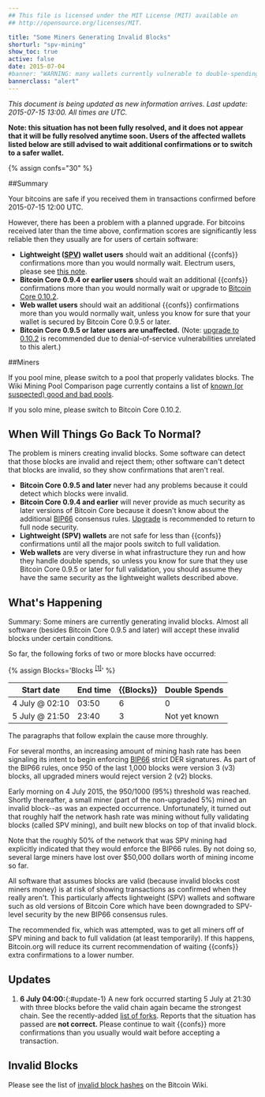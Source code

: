 ```yaml
---
## This file is licensed under the MIT License (MIT) available on
## http://opensource.org/licenses/MIT.

title: "Some Miners Generating Invalid Blocks"
shorturl: "spv-mining"
show_toc: true
active: false
date: 2015-07-04
#banner: "WARNING: many wallets currently vulnerable to double-spending of confirmed transactions (click here to read)"
bannerclass: "alert"
---
```


<div class="post-content" markdown="1">

*This document is being updated as new information arrives.  Last
update: 2015-07-15 13:00.  All times are UTC.*

**Note: this situation has not been fully resolved, and it does not
appear that it will be fully resolved anytime soon. Users of the
affected wallets listed below are still advised to wait additional
confirmations or to switch to a safer wallet.**

{% assign confs="30" %}

##Summary

Your bitcoins are safe if you received them in transactions confirmed before 2015-07-15 12:00 UTC.

However, there has been a problem with a planned upgrade. For
bitcoins received later than the time above, confirmation scores are
significantly less reliable then they usually are for users of
certain software:

- **Lightweight ([SPV][SPV]) wallet users** should wait an additional {{confs}}
confirmations more than you would normally wait.  Electrum users,
please see [this note][electrum note].
- **Bitcoin Core 0.9.4 or earlier users** should wait an
additional {{confs}} confirmations more than you would normally
wait or upgrade to [Bitcoin Core 0.10.2][bitcoin core].
- **Web wallet users** should wait an additional {{confs}} confirmations
more than you would normally wait, unless you know for sure that your
wallet is secured by Bitcoin Core 0.9.5 or later.
- **Bitcoin Core 0.9.5 or later users are unaffected.**  (Note:
[upgrade to 0.10.2][bitcoin core] is recommended due to
denial-of-service vulnerabilities unrelated to this alert.)
</div>

<div class="toccontent-block boxexpand" markdown="1">

##Miners

If you pool mine, please switch to a pool that properly validates
blocks.  The Wiki Mining Pool Comparison page currently contains a list of [known (or
suspected) good and bad pools][pool list].

If you solo mine, please switch to Bitcoin Core 0.10.2.
</div>

<div class="toccontent-block boxexpand" markdown="1">
<h2 id="solution">When Will Things Go Back To Normal?</h2>

The problem is miners creating invalid blocks.  Some software can detect
that those blocks are invalid and reject them; other software can't
detect that blocks are invalid, so they show confirmations that aren't
real.

- **Bitcoin Core 0.9.5 and later** never had any problems because
it could detect which blocks were invalid.
- **Bitcoin Core 0.9.4 and earlier** will never provide as much
security as later versions of Bitcoin Core because it doesn't know
about the additional [BIP66][BIP66]
consensus rules. [Upgrade][bitcoin core] is recommended
to return to full node security.
- **Lightweight (SPV) wallets** are not safe for less than
{{confs}} confirmations until all the major pools switch to full
validation.
- **Web wallets** are very diverse in what infrastructure they
run and how they handle double spends, so unless you know for sure
that they use Bitcoin Core 0.9.5 or later for full validation, you
should assume they have the same security as the lightweight
wallets described above.
</div>

<div class="toccontent-block boxexpand" markdown="1">
<h2 id="cause">What's Happening</h2>

Summary: Some miners are currently generating invalid blocks. Almost
all software (besides Bitcoin Core 0.9.5 and later) will accept these
invalid blocks under certain conditions.

So far, the following forks of two or more blocks have occurred:

{% assign Blocks='Blocks <sup><a href="#invalid-blocks">[1]</a></sup>' %}

<a name="list-of-forks" />

| Start date     | End time | {{Blocks}} | Double Spends |
|----------------|----------|------------|---------------|
| 4 July @ 02:10 | 03:50    | 6          | 0             |
| 5 July @ 21:50 | 23:40    | 3          | Not yet known |


The paragraphs that follow explain the cause more throughly.

For several months, an increasing amount of mining hash rate has been
signaling its intent to begin enforcing [BIP66][BIP66]
strict DER signatures.  As part of the BIP66 rules,
once 950 of the last 1,000 blocks were version 3 (v3) blocks, all
upgraded miners would reject version 2 (v2) blocks.

Early morning on 4 July 2015, the 950/1000 (95%) threshold was
reached. Shortly thereafter, a small miner (part of the non-upgraded
5%) mined an invalid block--as was an expected occurrence.
Unfortunately, it turned out that roughly half the network hash rate
was mining without fully validating blocks (called SPV mining), and
built new blocks on top of that invalid block.

Note that the roughly 50% of the network that was SPV mining had
explicitly indicated that they would enforce the BIP66 rules. By not
doing so, several large miners have lost over $50,000 dollars worth
of mining income so far.

All software that assumes blocks are valid (because invalid blocks
cost miners money) is at risk of showing transactions as confirmed
when they really aren't. This particularly affects lightweight (SPV)
wallets and software such as old versions of Bitcoin Core which have
been downgraded to SPV-level security by the new BIP66 consensus
rules.

The recommended fix, which was attempted, was to
get all miners off of SPV mining and back to full validation (at
least temporarily). If this happens, Bitcoin.org will reduce its
current recommendation of waiting {{confs}} extra confirmations to a
lower number.
</div>

<div class="toccontent-block boxexpand" markdown="1">

## Updates

1. **6 July 04:00:**{:#update-1} A new fork occurred starting 5 July at
21:30 with three blocks before the valid chain again became the
strongest chain. See the recently-added [list of forks](#list-of-forks).
Reports that the situation has passed are **not correct.** Please continue
to wait {{confs}} more confirmations than you usually would wait before
accepting a transaction.
</div>

<div class="toccontent-block boxexpand" markdown="1">

## Invalid Blocks

Please see the list of [invalid block hashes][] on the Bitcoin Wiki.

<!--
<div style="text-align:right">
  <i>This notice last updated: 2015-07-04 06:00 UTC</i>
</div>
-->

[BIP66]: https://github.com/bitcoin/bips/blob/master/bip-0066.mediawiki
[pool list]: https://en.bitcoin.it/wiki/Comparison_of_mining_pools#SPV_Mining_.2F_Old_Bitcoin_Core
[bitcoin core]: /en/download
[SPV]: http://bitcoin.stackexchange.com/questions/4649/what-is-an-spv-client
[electrum note]: https://en.bitcoin.it/wiki/July_2015_Forks#Electrum
[invalid block hashes]: https://en.bitcoin.it/wiki/July_2015_Forks#Invalid_Block_Hashes
</div>